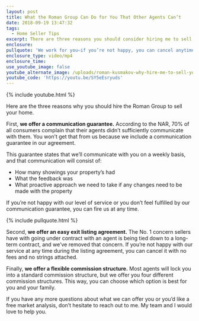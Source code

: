 ```yaml
---
layout: post
title: What the Roman Group Can Do for You That Other Agents Can’t
date: 2018-09-19 13:47:32
tags:
  - Home Seller Tips
excerpt: There are three reasons you should consider hiring me to sell your home.
enclosure:
pullquote: 'We work for you—if you’re not happy, you can cancel anytime.'
enclosure_type: video/mp4
enclosure_time:
use_youtube_image: false
youtube_alternate_image: /uploads/roman-kusmakov-why-hire-me-to-sell-your-house-youtube.jpg
youtube_code: 'https://youtu.be/SY5eEsryuds'
---
```


{% include youtube.html %}

Here are the three reasons why you should hire the Roman Group to sell your home.&nbsp;

First, **we offer a communication guarantee.** According to the NAR, 70% of all consumers complain that their agents didn’t sufficiently communicate with them. You won’t get that from us because we include a communication guarantee in our agreement.&nbsp;

This guarantee states that we’ll communicate with you on a weekly basis, and that communication will consist of:

* How many showings your property’s had&nbsp;
* What the feedback was
* What proactive approach we need to take if any changes need to be made with the property

If you’re not happy with our level of service or you don’t feel fulfilled by our communication guarantee, you can fire us at any time.

{% include pullquote.html %}

Second, **we offer an easy exit listing agreement.** The No. 1 concern sellers have with going under contract with an agent is being tied down to a long-term contract, and we’ve removed that concern. If you’re not happy with our service at any time during the listing agreement, you can cancel it with no fees and no strings attached.&nbsp;

Finally, **we offer a flexible commission structure.** Most agents will lock you into a standard commission structure, but we offer you four different commission structures. This way, you can choose which option is best for you and your family.&nbsp;

If you have any more questions about what we can offer you or you’d like a free market analysis, don’t hesitate to reach out to me. My team and I would love to help you.